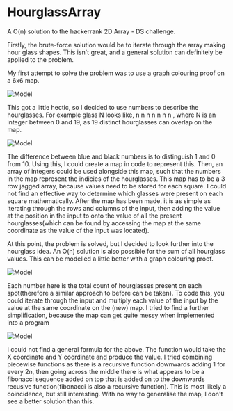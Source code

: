 # HourglassArray
A O(n) solution to the hackerrank 2D Array - DS challenge. 

Firstly, the brute-force solution would be to iterate through the array making hour glass shapes. This isn't great, and a general solution can definitely be applied to the problem.

My first attempt to solve the problem was to use a graph colouring proof on a 6x6 map.

![Model](https://i.imgur.com/nzugoBq.png)

This got a little hectic, so I decided to use numbers to describe the hourglasses.
For example glass N looks like,
  n  n  n
     n
  n  n  n
 , where N is an integer between 0 and 19, as 19 distinct hourglasses can overlap on the map.

 ![Model](https://i.imgur.com/m7uag0y.png)
 
 The difference between blue and black numbers is to distinguish 1 and 0 from 10. 
 Using this, I could create a map in code to represent this. Then, an array of integers could be used alongside this map, such that the numbers in the map represent the indicies
 of the hourglasses. This map has to be a 3 row jagged array, because values need to be stored for each square. I could not find an effective way to determine which glasses were
 present on each square mathematically. 
 After the map has been made, it is as simple as iterating through the rows and columns of the input, then adding the value at the position in the input to onto the value of all 
 the present hourglasses(which can be found by accessing the map at the same coordinate as the value of the input was located).
 
 At this point, the problem is solved, but I decided to look further into the hourglass idea. An O(n) solution is also possible for the sum of all hourglass values. This can be
 modelled a little better with a graph colouring proof.
 
 ![Model](https://i.imgur.com/VfXLzjc.png)
 
 Each number here is the total count of hourglasses present on each spot(therefore a similar approach to before can be taken). To code this, you could iterate through the input and
 multiply each value of the input by the value at the same coordinate on the (new) map. 
 I tried to find a further simplification, because the map can get quite messy when implemented into a program
 
 ![Model](https://i.imgur.com/2sNAft9.png)
 
 I could not find a general formula for the above. The function would take the X coordinate and Y coordinate and produce the value. I tried combining piecewise functions as there is
 a recursive function downwards adding 1 for every 2n, then going across the middle there is what appears to be a fibonacci sequence added on top that is added on to the downwards
 recusive function(fibonacci is also a recursive function). This is most likely a coincidence, but still interesting. With no way to generalise the map, I don't see a better solution
 than this.
